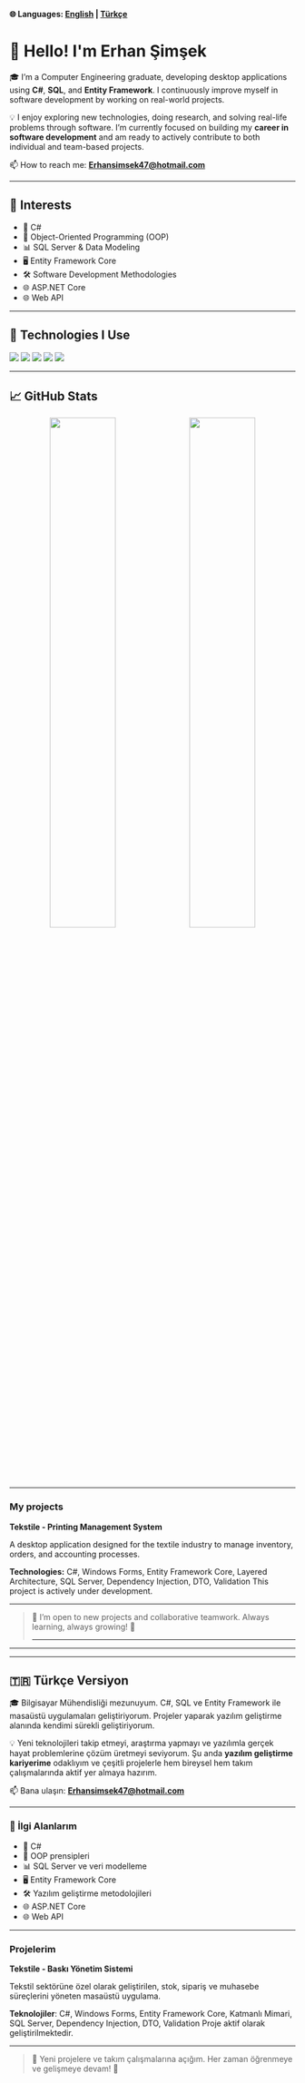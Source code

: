 **🌐 Languages: [English](#hello-im-erhan-şimşek) | [Türkçe](#türkçe-versiyon)**

# 👋 Hello! I'm Erhan Şimşek

🎓 I’m a Computer Engineering graduate, developing desktop applications using **C#**, **SQL**, and **Entity Framework**. I continuously improve myself in software development by working on real-world projects.

💡 I enjoy exploring new technologies, doing research, and solving real-life problems through software. I’m currently focused on building my **career in software development** and am ready to actively contribute to both individual and team-based projects.

📫 How to reach me: **Erhansimsek47@hotmail.com**

---

## 🚀 Interests

- 🎯 C#  
- 🧱 Object-Oriented Programming (OOP)  
- 📊 SQL Server & Data Modeling  
- 🖥️ Entity Framework Core  
- 🛠 Software Development Methodologies  
- 🌐 ASP.NET Core
- 🌐 Web API

---

## 🔧 Technologies I Use

<p>
  <img src="https://img.shields.io/badge/C%23-%23239120.svg?style=for-the-badge&logo=c-sharp&logoColor=white"/>
  <img src="https://img.shields.io/badge/Windows_Forms-0078D6?style=for-the-badge&logo=windows&logoColor=white"/>
  <img src="https://img.shields.io/badge/SQL_Server-CC2927?style=for-the-badge&logo=microsoftsqlserver&logoColor=white"/>
  <img src="https://img.shields.io/badge/Entity_Framework_Core-512BD4?style=for-the-badge&logo=.net&logoColor=white"/>
  <img src="https://img.shields.io/badge/Visual_Studio-5C2D91?style=for-the-badge&logo=visualstudio&logoColor=white"/>
</p>

---

## 📈 GitHub Stats

<p align="center">
  <img src="https://github-readme-stats.vercel.app/api?username=Erhan3427&show_icons=true&theme=github_dark" width="48%"/>
  <img src="https://github-readme-stats.vercel.app/api/top-langs/?username=Erhan3427&layout=compact&theme=github_dark" width="48%"/>
</p>

---
### My projects

**Tekstile - Printing Management System**

A desktop application designed for the textile industry to manage inventory, orders, and accounting processes.

**Technologies:** C#, Windows Forms, Entity Framework Core, Layered Architecture, SQL Server, Dependency Injection, DTO, Validation
 This project is actively under development.


---
> 💬 I’m open to new projects and collaborative teamwork. Always learning, always growing! 🚀
>
> ---

-----
-----

## 🇹🇷 Türkçe Versiyon

🎓 Bilgisayar Mühendisliği mezunuyum. C#, SQL ve Entity Framework ile masaüstü uygulamaları geliştiriyorum. Projeler yaparak yazılım geliştirme alanında kendimi sürekli geliştiriyorum.

💡 Yeni teknolojileri takip etmeyi, araştırma yapmayı ve yazılımla gerçek hayat problemlerine çözüm üretmeyi seviyorum. Şu anda **yazılım geliştirme kariyerime** odaklıyım ve çeşitli projelerle hem bireysel hem takım çalışmalarında aktif yer almaya hazırım.

📫 Bana ulaşın: **Erhansimsek47@hotmail.com**

---

### 🚀 İlgi Alanlarım
- 🎯 C#  
- 🧱 OOP prensipleri  
- 📊 SQL Server ve veri modelleme  
- 🖥️ Entity Framework Core  
- 🛠 Yazılım geliştirme metodolojileri  
- 🌐 ASP.NET Core
- 🌐 Web API

---
###  Projelerim

**Tekstile - Baskı Yönetim Sistemi**

Tekstil sektörüne özel olarak geliştirilen, stok, sipariş ve muhasebe süreçlerini yöneten masaüstü uygulama.

**Teknolojiler**: C#, Windows Forms, Entity Framework Core, Katmanlı Mimari, SQL Server, Dependency Injection, DTO, Validation
 Proje aktif olarak geliştirilmektedir.
 
---
> 💬 Yeni projelere ve takım çalışmalarına açığım. Her zaman öğrenmeye ve gelişmeye devam! 🚀

